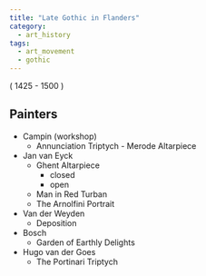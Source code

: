 ```yaml
---
title: "Late Gothic in Flanders"
category: 
  - art_history
tags: 
  - art_movement
  - gothic
---
```


( 1425 - 1500 ) 

## Painters
* Campin (workshop)
  * Annunciation Triptych - Merode Altarpiece
* Jan van Eyck
  * Ghent Altarpiece
    * closed
    * open
  * Man in Red Turban
  * The Arnolfini Portrait
* Van der Weyden
  * Deposition
* Bosch
  * Garden of Earthly Delights
* Hugo van der Goes
  * The Portinari Triptych
